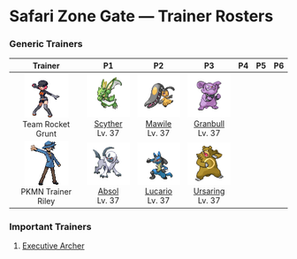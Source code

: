 # Safari Zone Gate — Trainer Rosters

### Generic Trainers

| Trainer | P1 | P2 | P3 | P4 | P5 | P6 |
|:-------:|:--:|:--:|:--:|:--:|:--:|:--:|
| ![Team Rocket Grunt](../../assets/trainers/rocket_grunt.png "Team Rocket Grunt")<br>Team Rocket Grunt | ![Scyther](../../assets/sprites/scyther/front.gif "Scyther: When it moves, it leaves only a blur. If it hides in grass, its protective coloration makes it invisible.")<br>[Scyther](../../pokemon/scyther.md/)<br>Lv. 37 | ![Mawile](../../assets/sprites/mawile/front.gif "Mawile: It chomps with its gaping mouth. Its huge jaws are actually steel horns that have been transformed.")<br>[Mawile](../../pokemon/mawile.md/)<br>Lv. 37 | ![Granbull](../../assets/sprites/granbull/front.gif "Granbull: Because its fangs are too heavy, it always keeps its head tilted down. However, its bite is powerful.")<br>[Granbull](../../pokemon/granbull.md/)<br>Lv. 37 |
| ![PKMN Trainer Riley](../../assets/important_trainers/riley.png "PKMN Trainer Riley")<br>PKMN Trainer Riley | ![Absol](../../assets/sprites/absol/front.gif "Absol: It has the ability to foretell natural disasters. Its life span is over a hundred years.")<br>[Absol](../../pokemon/absol.md/)<br>Lv. 37 | ![Lucario](../../assets/sprites/lucario/front.gif "Lucario: It’s said that no foe can remain invisible to LUCARIO, since it can detect auras. Even foes it could not otherwise see.")<br>[Lucario](../../pokemon/lucario.md/)<br>Lv. 37 | ![Ursaring](../../assets/sprites/ursaring/front.gif "Ursaring: With its ability to distinguish any aroma, it unfailingly finds all food buried deep underground.")<br>[Ursaring](../../pokemon/ursaring.md/)<br>Lv. 37 |


### Important Trainers

1. [Executive Archer](important_trainers.md#executive-archer)
